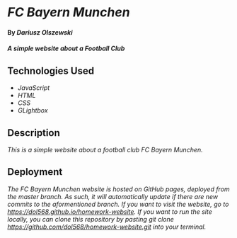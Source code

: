 # _FC Bayern Munchen_

#### By _**Dariusz Olszewski**_

#### _A simple website about a Football Club_

## Technologies Used

* _JavaScript_
* _HTML_
* _CSS_
* _GLightbox_

## Description

_This is a simple website about a football club FC Bayern Munchen._

## Deployment

_The FC Bayern Munchen website is hosted on GitHub pages, deployed from the master branch. As such, it will automatically update if there are new commits to the aformentioned branch. If you want to visit the website, go to https://dol568.github.io/homework-website. If you want to run the site locally, you can clone this repository by pasting git clone https://github.com/dol568/homework-website.git into your terminal._
